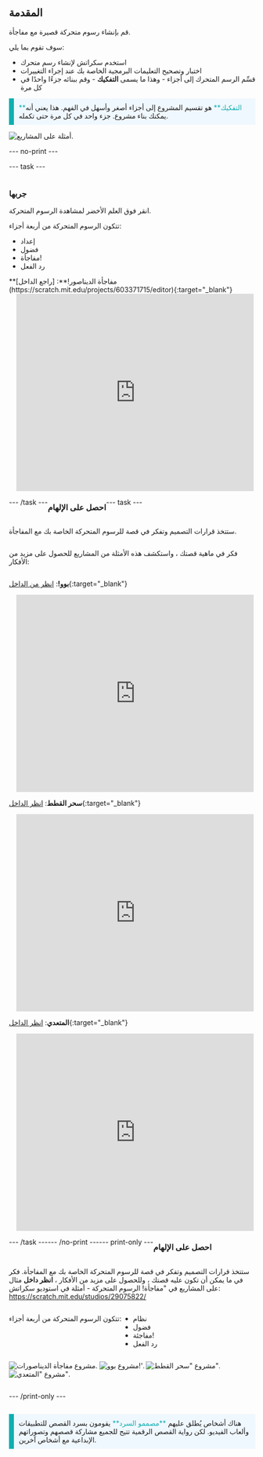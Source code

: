 ## المقدمة

قم بإنشاء رسوم متحركة قصيرة مع مفاجأة.

سوف تقوم بما يلي:

+ استخدم سكراتش لإنشاء رسم متحرك
+ اختبار وتصحيح التعليمات البرمجية الخاصة بك عند إجراء التغييرات
+ قسِّم الرسم المتحرك إلى أجزاء - وهذا ما يسمى **التفكيك** - وقم ببنائه جزءًا واحدًا في كل مرة

<p style="border-left: solid; border-width:10px; border-color: #0faeb0; background-color: aliceblue; padding: 10px;">
  <span style="color: #0faeb0">**التفكيك**</span> هو تقسيم المشروع إلى أجزاء أصغر وأسهل في الفهم. هذا يعني أنه يمكنك بناء مشروع. جزء واحد في كل مرة حتى تكمله. 
</p>

![أمثلة على المشاريع.](images/surprise-example.png)

--- no-print ---

--- task ---

<div style="display: flex; flex-wrap: wrap">
<div style="flex-basis: 200px; flex-grow: 1">  

### جربها 

انقر فوق العلم الأخضر لمشاهدة الرسوم المتحركة.

تتكون الرسوم المتحركة من أربعة أجزاء:
+ إعداد
+ فضول
+ مفاجأة!
+ رد الفعل

</div>
<div>
**مفاجأة الديناصور!**: [راجع الداخل] (https://scratch.mit.edu/projects/603371715/editor){:target="_blank"}
<div class="scratch-preview" style="margin-left: 15px;">
  <iframe allowtransparency="true" width="485" height="402" src="https://scratch.mit.edu/projects/embed/603371715/?autostart=false" frameborder="0"></iframe>
</div>

</div>

--- /task ---

### احصل على الإلهام

--- task ---

ستتخذ قرارات التصميم وتفكر في قصة للرسوم المتحركة الخاصة بك مع المفاجأة.

فكر في ماهية قصتك ، واستكشف هذه الأمثلة من المشاريع للحصول على مزيد من الأفكار:

**بوو!**: [انظر من الداخل](https://scratch.mit.edu/projects/603371109/editor){:target="_blank"}
<div class="scratch-preview" style="margin-left: 15px;">
  <iframe allowtransparency="true" width="485" height="402" src="https://scratch.mit.edu/projects/embed/603371109/?autostart=false" frameborder="0"></iframe>
</div>

**سحر القطط**: [انظر الداخل](https://scratch.mit.edu/projects/603371472/editor){:target="_blank"}
<div class="scratch-preview" style="margin-left: 15px;">
  <iframe allowtransparency="true" width="485" height="402" src="https://scratch.mit.edu/projects/embed/603371472/?autostart=false" frameborder="0"></iframe>
</div>

**المتعدي**: [انظر الداخل](https://scratch.mit.edu/projects/603372441/editor){:target="_blank"}
<div class="scratch-preview" style="margin-left: 15px;">
  <iframe allowtransparency="true" width="485" height="402" src="https://scratch.mit.edu/projects/embed/603372441/?autostart=false" frameborder="0"></iframe>
</div>

--- /task ---

--- /no-print ---

--- print-only ---

### احصل على الإلهام

ستتخذ قرارات التصميم وتفكر في قصة للرسوم المتحركة الخاصة بك مع المفاجأة. فكر في ما يمكن أن تكون عليه قصتك ، وللحصول على مزيد من الأفكار ، **انظر داخل** مثال على المشاريع في "مفاجأة! الرسوم المتحركة - أمثلة في استوديو سكراتش: https://scratch.mit.edu/studios/29075822/

تتكون الرسوم المتحركة من أربعة أجزاء:
+ نظام
+ فضول
+ مفاجئة!
+ رد الفعل

![مشروع مفاجأة الديناصورات.](images/dinosaur-surprise.png) ![مشروع بوو!'.](images/boo.png) ![مشروع "سحر القطط".](images/cat-magic.png) ![مشروع "المتعدي".](images/tresspass.png)

--- /print-only ---

<p style="border-left: solid; border-width:10px; border-color: #0faeb0; background-color: aliceblue; padding: 10px;">
هناك أشخاص يُطلق عليهم <span style="color: #0faeb0">**مصممو السرد**</span> يقومون بسرد القصص للتطبيقات وألعاب الفيديو. لكن رواية القصص الرقمية تتيح للجميع مشاركة قصصهم وتصوراتهم الإبداعية مع أشخاص آخرين.
</p>
 
